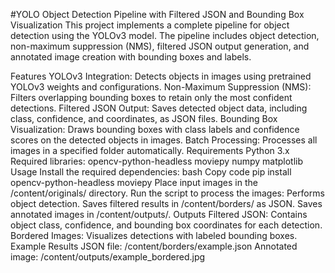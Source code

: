 #YOLO Object Detection Pipeline with Filtered JSON and Bounding Box Visualization
This project implements a complete pipeline for object detection using the YOLOv3 model. The pipeline includes object detection, non-maximum suppression (NMS), filtered JSON output generation, and annotated image creation with bounding boxes and labels.

Features
YOLOv3 Integration: Detects objects in images using pretrained YOLOv3 weights and configurations.
Non-Maximum Suppression (NMS): Filters overlapping bounding boxes to retain only the most confident detections.
Filtered JSON Output: Saves detected object data, including class, confidence, and coordinates, as JSON files.
Bounding Box Visualization: Draws bounding boxes with class labels and confidence scores on the detected objects in images.
Batch Processing: Processes all images in a specified folder automatically.
Requirements
Python 3.x
Required libraries:
opencv-python-headless
moviepy
numpy
matplotlib
Usage
Install the required dependencies:
bash
Copy code
pip install opencv-python-headless moviepy
Place input images in the /content/originals/ directory.
Run the script to process the images:
Performs object detection.
Saves filtered results in /content/borders/ as JSON.
Saves annotated images in /content/outputs/.
Outputs
Filtered JSON: Contains object class, confidence, and bounding box coordinates for each detection.
Bordered Images: Visualizes detections with labeled bounding boxes.
Example Results
JSON file: /content/borders/example.json
Annotated image: /content/outputs/example_bordered.jpg
